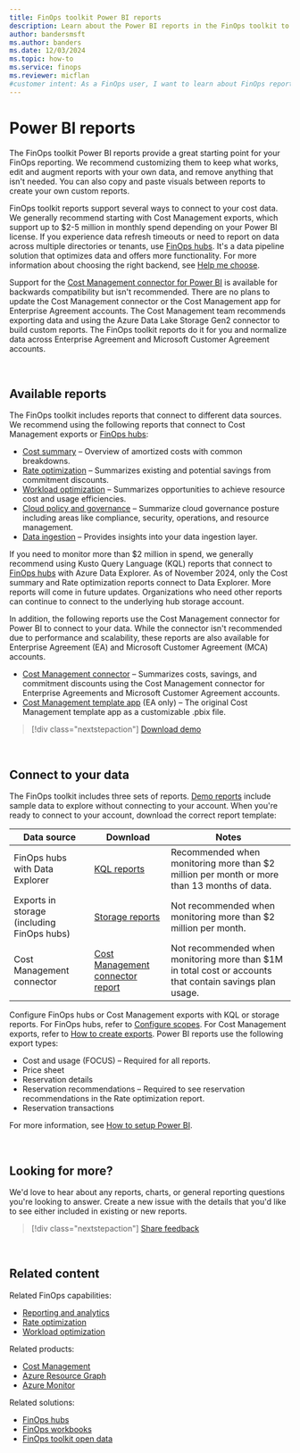 ```yaml
---
title: FinOps toolkit Power BI reports
description: Learn about the Power BI reports in the FinOps toolkit to customize and enhance your FinOps reporting and connect to Cost Management exports or FinOps hubs.
author: bandersmsft
ms.author: banders
ms.date: 12/03/2024
ms.topic: how-to
ms.service: finops
ms.reviewer: micflan
#customer intent: As a FinOps user, I want to learn about FinOps reports so that I can use them to better understand my cost data.
---
```


<!-- markdownlint-disable-next-line MD025 -->
# Power BI reports

The FinOps toolkit Power BI reports provide a great starting point for your FinOps reporting. We recommend customizing them to keep what works, edit and augment reports with your own data, and remove anything that isn't needed. You can also copy and paste visuals between reports to create your own custom reports.

FinOps toolkit reports support several ways to connect to your cost data. We generally recommend starting with Cost Management exports, which support up to $2-5 million in monthly spend depending on your Power BI license. If you experience data refresh timeouts or need to report on data across multiple directories or tenants, use [FinOps hubs](../hubs/finops-hubs-overview.md). It's a data pipeline solution that optimizes data and offers more functionality. For more information about choosing the right backend, see [Help me choose](help-me-choose.md).

Support for the [Cost Management connector for Power BI](/power-bi/connect-data/desktop-connect-azure-cost-management) is available for backwards compatibility but isn't recommended. There are no plans to update the Cost Management connector or the Cost Management app for Enterprise Agreement accounts. The Cost Management team recommends exporting data and using the Azure Data Lake Storage Gen2 connector to build custom reports. The FinOps toolkit reports do it for you and normalize data across Enterprise Agreement and Microsoft Customer Agreement accounts.

<br>

## Available reports

The FinOps toolkit includes reports that connect to different data sources. We recommend using the following reports that connect to Cost Management exports or [FinOps hubs](../hubs/finops-hubs-overview.md):

- [Cost summary](cost-summary.md) – Overview of amortized costs with common breakdowns.
- [Rate optimization](rate-optimization.md) – Summarizes existing and potential savings from commitment discounts.
- [Workload optimization](workload-optimization.md) – Summarizes opportunities to achieve resource cost and usage efficiencies.
- [Cloud policy and governance](governance.md) – Summarize cloud governance posture including areas like compliance, security, operations, and resource management.
- [Data ingestion](data-ingestion.md) – Provides insights into your data ingestion layer.

If you need to monitor more than $2 million in spend, we generally recommend using Kusto Query Language (KQL) reports that connect to [FinOps hubs](../hubs/finops-hubs-overview.md) with Azure Data Explorer. As of November 2024, only the Cost summary and Rate optimization reports connect to Data Explorer. More reports will come in future updates. Organizations who need other reports can continue to connect to the underlying hub storage account.

In addition, the following reports use the Cost Management connector for Power BI to connect to your data. While the connector isn't recommended due to performance and scalability, these reports are also available for Enterprise Agreement (EA) and Microsoft Customer Agreement (MCA) accounts.

- [Cost Management connector](connector.md) – Summarizes costs, savings, and commitment discounts using the Cost Management connector for Enterprise Agreements and Microsoft Customer Agreement accounts.
- [Cost Management template app](template-app.md) (EA only) – The original Cost Management template app as a customizable .pbix file.

> [!div class="nextstepaction"]
> [Download demo](https://github.com/microsoft/finops-toolkit/releases/latest/download/PowerBI-demo.zip)

<br>

## Connect to your data

The FinOps toolkit includes three sets of reports. [Demo reports](https://github.com/microsoft/finops-toolkit/releases/latest/download/PowerBI-demo.zip) include sample data to explore without connecting to your account. When you're ready to connect to your account, download the correct report template:

| Data source                                | Download                                                                                                                             | Notes                                                                                                    |
| ------------------------------------------ | ------------------------------------------------------------------------------------------------------------------------------------ | -------------------------------------------------------------------------------------------------------- |
| FinOps hubs with Data Explorer             | [KQL reports](https://github.com/microsoft/finops-toolkit/releases/latest/download/PowerBI-kql.zip)                                  | Recommended when monitoring more than $2 million per month or more than 13 months of data.               |
| Exports in storage (including FinOps hubs) | [Storage reports](https://github.com/microsoft/finops-toolkit/releases/latest/download/PowerBI-storage.zip)                          | Not recommended when monitoring more than $2 million per month.                                          |
| Cost Management connector                  | [Cost Management connector report](https://github.com/microsoft/finops-toolkit/releases/latest/download/CostManagementConnector.zip) | Not recommended when monitoring more than $1M in total cost or accounts that contain savings plan usage. |

Configure FinOps hubs or Cost Management exports with KQL or storage reports. For FinOps hubs, refer to [Configure scopes](../hubs/configure-scopes.md). For Cost Management exports, refer to [How to create exports](/azure/cost-management-billing/costs/tutorial-improved-exports). Power BI reports use the following export types:

- Cost and usage (FOCUS) &ndash; Required for all reports.
- Price sheet
- Reservation details
- Reservation recommendations &ndash; Required to see reservation recommendations in the Rate optimization report.
- Reservation transactions

For more information, see [How to setup Power BI](setup.md#set-up-your-first-report).

<br>

## Looking for more?

We'd love to hear about any reports, charts, or general reporting questions you're looking to answer. Create a new issue with the details that you'd like to see either included in existing or new reports.

> [!div class="nextstepaction"]
> [Share feedback](https://aka.ms/ftk/ideas)

<br>

## Related content

Related FinOps capabilities:

- [Reporting and analytics](../../framework/understand/reporting.md)
- [Rate optimization](../../framework/optimize/rates.md)
- [Workload optimization](../../framework/optimize/workloads.md)

Related products:

- [Cost Management](/azure/cost-management-billing/costs/)
- [Azure Resource Graph](/azure/governance/resource-graph/)
- [Azure Monitor](/azure/azure-monitor/)

Related solutions:

- [FinOps hubs](../hubs/finops-hubs-overview.md)
- [FinOps workbooks](../workbooks/finops-workbooks-overview.md)
- [FinOps toolkit open data](../open-data.md)

<br>
